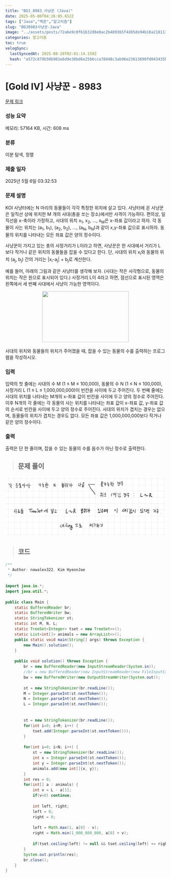 ```yaml
---
title: "BOJ_8983_사냥꾼 (Java)"
date: 2025-05-06T04:26:05.652Z
tags: ["Java","백준","알고리즘"]
slug: "BOJ8983사냥꾼-Java"
image: "../assets/posts/72a6e9c0f61b32d8e0ac2b489365f4d85de94b18a218113162db59853e81353f.png"
categories: 알고리즘
toc: true
velogSync:
  lastSyncedAt: 2025-08-26T02:01:14.159Z
  hash: "a572c879b50b981e6d9e38bd6e25b6cca78d48c3ab96e23613690fd043435bb6"
---
```


# [Gold IV] 사냥꾼 - 8983 

[문제 링크](https://www.acmicpc.net/problem/8983) 

### 성능 요약

메모리: 57164 KB, 시간: 608 ms

### 분류

이분 탐색, 정렬

### 제출 일자

2025년 5월 6일 03:32:53

### 문제 설명

<p>KOI 사냥터에는 N 마리의 동물들이 각각 특정한 위치에 살고 있다. 사냥터에 온 사냥꾼은 일직선 상에 위치한 M 개의 사대(총을 쏘는 장소)에서만 사격이 가능하다. 편의상, 일직선을 x-축이라 가정하고, 사대의 위치 x<sub>1</sub>, x<sub>2</sub>, ..., x<sub>M</sub>은 x-좌표 값이라고 하자. 각 동물이 사는 위치는 (a<sub>1</sub>, b<sub>1</sub>), (a<sub>2</sub>, b<sub>2</sub>), ..., (a<sub>N</sub>, b<sub>N</sub>)과 같이 x,y-좌표 값으로 표시하자. 동물의 위치를 나타내는 모든 좌표 값은 양의 정수이다.</p>

<p>사냥꾼이 가지고 있는 총의 사정거리가 L이라고 하면, 사냥꾼은 한 사대에서 거리가 L 보다 작거나 같은 위치의 동물들을 잡을 수 있다고 한다. 단, 사대의 위치 x<sub>i</sub>와 동물의 위치 (a<sub>j</sub>, b<sub>j</sub>) 간의 거리는 |x<sub>i</sub>-a<sub>j</sub>| + b<sub>j</sub>로 계산한다.</p>

<p>예를 들어, 아래의 그림과 같은 사냥터를 생각해 보자. (사대는 작은 사각형으로, 동물의 위치는 작은 원으로 표시되어 있다.) 사정거리 L이 4라고 하면, 점선으로 표시된 영역은 왼쪽에서 세 번째 사대에서 사냥이 가능한 영역이다.</p>

<p style="text-align: center;"><img alt="" src="https://upload.acmicpc.net/80de7dba-b822-4f30-b833-de3071af385b/-/preview/" style="width: 272px; height: 160px;"></p>

<p>사대의 위치와 동물들의 위치가 주어졌을 때, 잡을 수 있는 동물의 수를 출력하는 프로그램을 작성하시오.</p>

### 입력 

 <p>입력의 첫 줄에는 사대의 수 M (1 ≤ M ≤ 100,000), 동물의 수 N (1 ≤ N ≤ 100,000), 사정거리 L (1 ≤ L ≤ 1,000,000,000)이 빈칸을 사이에 두고 주어진다. 두 번째 줄에는 사대의 위치를 나타내는 M개의 x-좌표 값이 빈칸을 사이에 두고 양의 정수로 주어진다. 이후 N개의 각 줄에는 각 동물의 사는 위치를 나타내는 좌표 값이 x-좌표 값, y-좌표 값의 순서로 빈칸을 사이에 두고 양의 정수로 주어진다. 사대의 위치가 겹치는 경우는 없으며, 동물들의 위치가 겹치는 경우도 없다. 모든 좌표 값은 1,000,000,000보다 작거나 같은 양의 정수이다. </p>

### 출력 

 <p>출력은 단 한 줄이며, 잡을 수 있는 동물의 수를 음수가 아닌 정수로 출력한다.</p>

> ## 문제 풀이

![](/assets/posts/72a6e9c0f61b32d8e0ac2b489365f4d85de94b18a218113162db59853e81353f.png)

> ## 코드

```java
/**
 * Author: nowalex322, Kim HyeonJae
 */

import java.io.*;
import java.util.*;

public class Main {
    static BufferedReader br;
    static BufferedWriter bw;
    static StringTokenizer st;
    static int M, N, L;
    static TreeSet<Integer> tset = new TreeSet<>();
    static List<int[]> animals = new ArrayList<>();
    public static void main(String[] args) throws Exception {
        new Main().solution();
    }

    public void solution() throws Exception {
        br = new BufferedReader(new InputStreamReader(System.in));
        //br = new BufferedReader(new InputStreamReader(new FileInputStream("src/main/java/BOJ_8983_사냥꾼/input.txt")));
        bw = new BufferedWriter(new OutputStreamWriter(System.out));
        
        st = new StringTokenizer(br.readLine());
        M = Integer.parseInt(st.nextToken());
        N = Integer.parseInt(st.nextToken());
        L = Integer.parseInt(st.nextToken());


        st = new StringTokenizer(br.readLine());
        for(int i=0; i<M; i++) {
            tset.add(Integer.parseInt(st.nextToken()));
        }

        for(int i=0; i<N; i++) {
            st = new StringTokenizer(br.readLine());
            int x = Integer.parseInt(st.nextToken());
            int y = Integer.parseInt(st.nextToken());
            animals.add(new int[]{x, y});
        }
        int res = 0;
        for(int[] a : animals) {
            int v = L - a[1];
            if(v<0) continue;

            int left, right;
            left = 0;
            right = 0;

            left = Math.max(1, a[0] - v);
            right = Math.min(1_000_000_000, a[0] + v);

            if(tset.ceiling(left) != null && tset.ceiling(left) <= right) res++;
        }
        System.out.println(res);
        br.close();
    }
}
```